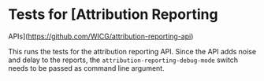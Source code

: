 # Tests for [Attribution Reporting
APIs](https://github.com/WICG/attribution-reporting-api)

This runs the tests for the attribution reporting API. Since the API adds noise
and delay to the reports, the `attribution-reporting-debug-mode` switch needs to be passed
as command line argument.
